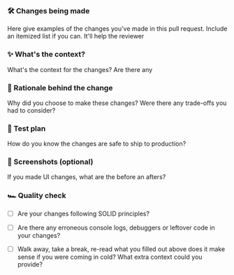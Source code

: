 ### 🛠 Changes being made

Here give examples of the changes you've made in this pull request. Include an itemized list if you can. It'll help the reviewer

### ✨ What's the context?

What's the context for the changes? Are there any

### 🧠 Rationale behind the change

Why did you choose to make these changes? Were there any trade-offs you had to consider? 

### 🧪 Test plan

How do you know the changes are safe to ship to production?

### 📸 Screenshots (optional)

If you made UI changes, what are the before an afters?

### 🏎 Quality check

- [ ] Are your changes following SOLID principles?

- [ ] Are there any erroneous console logs, debuggers or leftover code in your changes?

- [ ] Walk away, take a break, re-read what you filled out above does it make sense if you were coming in cold? What extra context could you provide?
